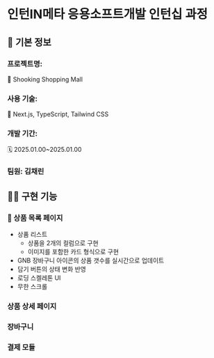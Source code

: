 # 인턴IN메타 응용소프트개발 인턴십 과정

## 📌 기본 정보

### 프로젝트명:

👟 Shooking Shopping Mall

### 사용 기술:

🦖 Next.js, TypeScript, Tailwind CSS

### 개발 기간:

🗓️ 2025.01.00~2025.01.00

### 팀원: 김채린

## 🧑‍💻 구현 기능

### 📃 상품 목록 페이지

- 상품 리스트
  - 상품을 2개의 컬럼으로 구현
  - 이미지를 포함한 카드 형식으로 구현
- GNB 장바구니 아이콘의 상품 갯수를 실시간으로 업데이트
- 담기 버튼의 상태 변화 반영
- 로딩 스켈레톤 UI
- 무한 스크롤

### 상품 상세 페이지

### 장바구니

### 결제 모듈
